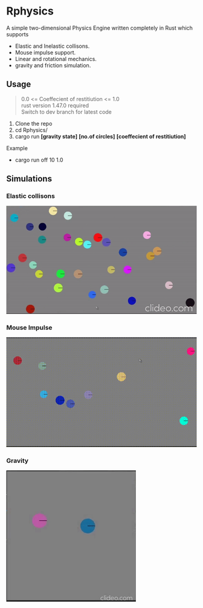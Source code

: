 # Rphysics
A simple two-dimensional Physics Engine written completely in Rust which supports
* Elastic and Inelastic collisons.
* Mouse impulse support.
* Linear and rotational mechanics.
* gravity and friction simulation.


## Usage

> 0.0 <= Coeffecient of restitiution <= 1.0  
> rust version 1.47.0 required  
> Switch to dev branch for latest code  

1. Clone the repo
2. cd Rphysics/
3. cargo run **[gravity state]** **[no.of circles]** **[coeffecient of restitiution]**

Example 

* cargo run off 10 1.0

## Simulations

### Elastic collisons
![Elastic Collisons](/gifs/collision.gif)
### Mouse Impulse
![Mouse Impulse](/gifs/mouse_impulse.gif)
### Gravity
![Gravity](/gifs/gravity.gif)
